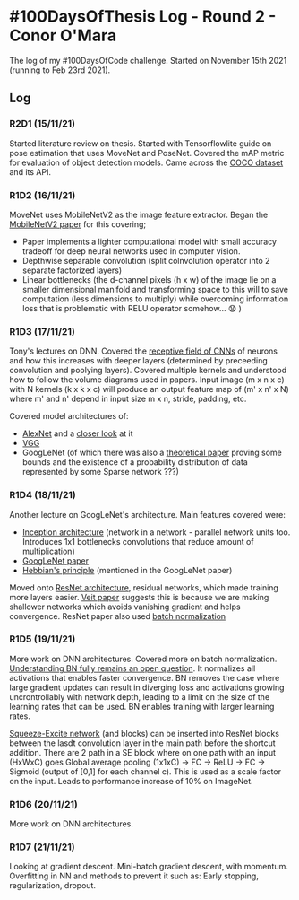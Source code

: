 # #100DaysOfThesis Log - Round 2 - Conor O'Mara

The log of my #100DaysOfCode challenge. Started on November 15th 2021 (running to Feb 23rd 2021).

## Log

### R2D1 (15/11/21)
Started literature review on thesis. Started with Tensorflowlite guide on pose estimation that uses MoveNet and PoseNet. Covered the mAP metric for evaluation of object detection models. Came across the [COCO dataset](https://cocodataset.org/#home) and its API.

### R1D2 (16/11/21)
MoveNet uses MobileNetV2 as the image feature extractor. Began the [MobileNetV2 paper](https://arxiv.org/abs/1801.04381) for this covering;
 - Paper implements a lighter computational model with small accuracy tradeoff for deep neural networks used in computer vision.
 - Depthwise separable convolution (split colnvolution operator into 2 separate factorized layers)
 - Linear bottlenecks (the d-channel pixels (h x w) of the image lie on a smaller dimensional manifold and transforming space to this will to save computation (less dimensions to multiply) while overcoming information loss that is problematic with RELU operator somehow... :anguished: )

 ### R1D3 (17/11/21)
Tony's lectures on DNN. Covered the [receptive field of CNNs](https://distill.pub/2019/computing-receptive-fields/) of neurons and how this increases with deeper layers (determined by preceeding convolution and poolying layers).
Covered multiple kernels and understood how to follow the volume diagrams used in papers. Input image (m x n x c) with N kernels (k x k x c) will produce an output feature map of (m' x n' x N) where m' and n' depend in input size m x n, stride, padding, etc.


Covered model architectures of:
- [AlexNet](https://papers.nips.cc/paper/2012/file/c399862d3b9d6b76c8436e924a68c45b-Paper.pdf) and a [closer look](https://www.cs.toronto.edu/~rgrosse/courses/csc321_2018/tutorials/tut6_slides.pdf) at it
- [VGG](https://arxiv.org/abs/1409.1556)
- GoogLeNet (of which there was also a [theoretical paper](https://arxiv.org/pdf/1310.6343.pdf) proving some bounds and the existence of a probability distribution of data represented by some Sparse network ???)


 ### R1D4 (18/11/21)
 Another lecture on GoogLeNet's architecture. Main features covered were:
 - [Inception architecture](https://arxiv.org/pdf/1312.4400.pdf) (network in a network - parallel network units too. Introduces 1x1 bottlenecks convolutions that reduce amount of multiplication)
 - [GoogLeNet paper](https://arxiv.org/pdf/1409.4842.pdf)
 - [Hebbian's principle](https://en.wikipedia.org/wiki/Hebbian_theory) (mentioned in the GoogLeNet paper)

 Moved onto [ResNet architecture](https://arxiv.org/pdf/1512.03385.pdf), residual networks, which made training more layers easier. [Veit paper](https://arxiv.org/pdf/1605.06431.pdf) suggests this is because we are making shallower networks which avoids vanishing gradient and helps convergence.
 ResNet paper also used [batch normalization](https://arxiv.org/pdf/1502.03167.pdf)

 ### R1D5 (19/11/21)
 More work on DNN architectures. Covered more on batch normalization. [Understanding BN fully remains an open question](https://papers.nips.cc/paper/2018/file/36072923bfc3cf47745d704feb489480-Paper.pdf). It normalizes all activations that enables faster convergence. BN removes the case where large gradient updates can result in diverging loss and activations growing uncrontrollably with network depth, leading to a limit on the size of the learning rates that can be used. BN enables training with larger learning rates.

[Squeeze-Excite network](https://arxiv.org/pdf/1709.01507.pdf) (and blocks) can be inserted into ResNet blocks between the lasdt convolution layer in the main path before the shortcut addition. There are 2 path in a SE block where on one path with an input (HxWxC) goes Global average pooling (1x1xC) -> FC -> ReLU -> FC -> Sigmoid (output of [0,1] for each channel c). This is used as a scale factor on the input. Leads to performance increase of 10% on ImageNet.

 ### R1D6 (20/11/21)
 More work on DNN architectures.

 ### R1D7 (21/11/21)
Looking at gradient descent. Mini-batch gradient descent, with momentum.
Overfitting in NN and methods to prevent it such as: Early stopping, regularization, dropout.